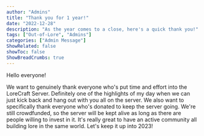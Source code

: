 ```yaml
---
author: "Admins"
title: "Thank you for 1 year!"
date: "2022-12-28"
description: "As the year comes to a close, here's a quick thank you!"
tags: ["Out-of-Lore", "Admins"]
categories: ["Admin Message"]
ShowRelated: false
showToc: false
ShowBreadCrumbs: true
---
```


Hello everyone!

We want to genuinely thank everyone who's put time and effort into the LoreCraft Server. Definitely one of the highlights of my day when we can just kick back and hang out with you all on the server. We also want to specifically thank everyone who's donated to keep the server going. We're still crowdfunded, so the server will be kept alive as long as there are people willing to invest in it. It's really great to have an active community all building lore in the same world. Let's keep it up into 2023!
